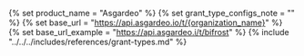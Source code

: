 {% set product_name = "Asgardeo" %}
{% set grant_type_configs_note = "" %}
{% set base_url = "https://api.asgardeo.io/t/{organization_name}" %}
{% set base_url_example = "https://api.asgardeo.i/t/bifrost" %}
{% include "../../../includes/references/grant-types.md" %}